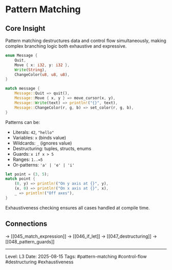 # Pattern Matching

## Core Insight
Pattern matching destructures data and control flow simultaneously, making complex branching logic both exhaustive and expressive.

```rust
enum Message {
    Quit,
    Move { x: i32, y: i32 },
    Write(String),
    ChangeColor(u8, u8, u8),
}

match message {
    Message::Quit => quit(),
    Message::Move { x, y } => move_cursor(x, y),
    Message::Write(text) => println!("{}", text),
    Message::ChangeColor(r, g, b) => set_color(r, g, b),
}
```

Patterns can be:
- Literals: `42`, `"hello"`
- Variables: `x` (binds value)
- Wildcards: `_` (ignores value)
- Destructuring: tuples, structs, enums
- Guards: `x if x > 5`
- Ranges: `1..=5`
- Or-patterns: `'a' | 'e' | 'i'`

```rust
let point = (3, 5);
match point {
    (0, y) => println!("On y axis at {}", y),
    (x, 0) => println!("On x axis at {}", x),
    _ => println!("Off axes"),
}
```

Exhaustiveness checking ensures all cases handled at compile time.

## Connections
→ [[045_match_expression]]
→ [[046_if_let]]
→ [[047_destructuring]]
→ [[048_pattern_guards]]

---
Level: L3
Date: 2025-08-15
Tags: #pattern-matching #control-flow #destructuring #exhaustiveness